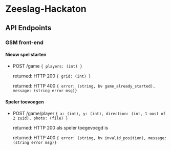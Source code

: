 # Zeeslag-Hackaton

## API Endpoints

### GSM front-end

#### Nieuw spel starten

- POST /game `{ players: (int) }`

  returned: HTTP 200 `{ grid: (int) }` 
  
  returned: HTTP 400 `{ error: (string, bv game_already_started), message: (string error msg)}`
  
#### Speler toevoegen

- POST /game/player `{ x: (int), y: (int), direction: (int, 1 oost of 2 zuid), photo: (file) }`

  returned: HTTP 200 als speler toegevoegd is
  
  returned: HTTP 400 `{ error: (string, bv invalid_position), message: (string error msg)}`
  
